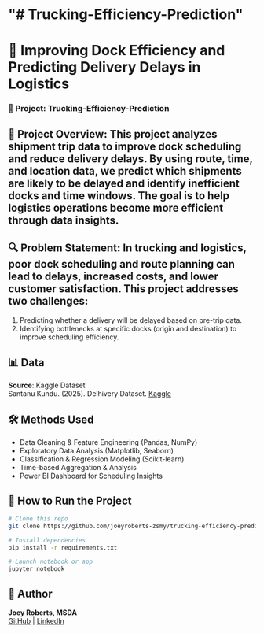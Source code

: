 
"# Trucking-Efficiency-Prediction" 
=======
# 📌 Improving Dock Efficiency and Predicting Delivery Delays in Logistics
### 🚛 Project: Trucking-Efficiency-Prediction

## 🧠 Project Overview: This project analyzes shipment trip data to improve dock scheduling and reduce delivery delays. By using route, time, and location data, we predict which shipments are likely to be delayed and identify inefficient docks and time windows. The goal is to help logistics operations become more efficient through data insights.
## 🔍 Problem Statement: In trucking and logistics, poor dock scheduling and route planning can lead to delays, increased costs, and lower customer satisfaction. This project addresses two challenges: 
1. Predicting whether a delivery will be delayed based on pre-trip data.
2. Identifying bottlenecks at specific docks (origin and destination) to improve scheduling efficiency.
## 📊 Data
**Source**: Kaggle Dataset  
Santanu Kundu. (2025). Delhivery Dataset. [Kaggle](https://doi.org/10.34740/KAGGLE/DSV/10795688)
## 🛠️ Methods Used
- Data Cleaning & Feature Engineering (Pandas, NumPy)  
- Exploratory Data Analysis (Matplotlib, Seaborn)  
- Classification & Regression Modeling (Scikit-learn)  
- Time-based Aggregation & Analysis  
- Power BI Dashboard for Scheduling Insights

## 🚀 How to Run the Project

```bash
# Clone this repo
git clone https://github.com/joeyroberts-zsmy/trucking-efficiency-prediction.git

# Install dependencies
pip install -r requirements.txt

# Launch notebook or app
jupyter notebook
```

## 👤 Author
**Joey Roberts, MSDA**  
[GitHub](https://github.com/joeyroberts0305-zsmy) | [LinkedIn](https://www.linkedin.com/in/joey-roberts-msda-aaa919179)
